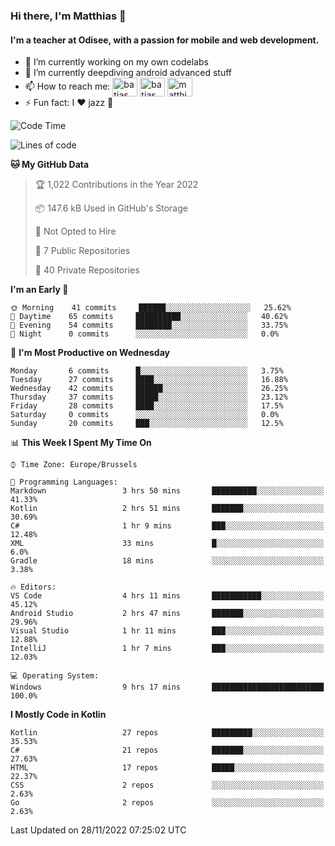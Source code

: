 ### Hi there, I'm Matthias 👋

#### I'm a teacher at Odisee, with a passion for mobile and web development.

- 🔭 I’m currently working on my own codelabs
- 🌱 I’m currently deepdiving android advanced stuff
- 📫 How to reach me: <a href="https://dev.to/batjas" target="_blank"><img align="center" src="https://raw.githubusercontent.com/rahuldkjain/github-profile-readme-generator/master/src/images/icons/Social/devto.svg" alt="batjas" height="30" width="40" /></a>
<a href="https://twitter.com/batjas" target="_blank"><img align="center" src="https://raw.githubusercontent.com/rahuldkjain/github-profile-readme-generator/master/src/images/icons/Social/twitter.svg" alt="batjas" height="30" width="40" /></a>
<a href="https://linkedin.com/in/matthiasdruwé" target="_blank"><img align="center" src="https://raw.githubusercontent.com/rahuldkjain/github-profile-readme-generator/master/src/images/icons/Social/linked-in-alt.svg" alt="matthiasdruwé" height="30" width="40" /></a>
- ⚡ Fun fact: I ❤ jazz 🎷


<!--START_SECTION:waka-->
![Code Time](http://img.shields.io/badge/Code%20Time-563%20hrs%2051%20mins-blue)

![Lines of code](https://img.shields.io/badge/From%20Hello%20World%20I%27ve%20Written-229%20Thousand%20lines%20of%20code-blue)

**🐱 My GitHub Data** 

> 🏆 1,022 Contributions in the Year 2022
 > 
> 📦 147.6 kB Used in GitHub's Storage 
 > 
> 🚫 Not Opted to Hire
 > 
> 📜 7 Public Repositories 
 > 
> 🔑 40 Private Repositories  
 > 
**I'm an Early 🐤** 

```text
🌞 Morning    41 commits     ██████░░░░░░░░░░░░░░░░░░░   25.62% 
🌆 Daytime    65 commits     ██████████░░░░░░░░░░░░░░░   40.62% 
🌃 Evening    54 commits     ████████░░░░░░░░░░░░░░░░░   33.75% 
🌙 Night      0 commits      ░░░░░░░░░░░░░░░░░░░░░░░░░   0.0%

```
📅 **I'm Most Productive on Wednesday** 

```text
Monday       6 commits      █░░░░░░░░░░░░░░░░░░░░░░░░   3.75% 
Tuesday      27 commits     ████░░░░░░░░░░░░░░░░░░░░░   16.88% 
Wednesday    42 commits     ██████░░░░░░░░░░░░░░░░░░░   26.25% 
Thursday     37 commits     █████░░░░░░░░░░░░░░░░░░░░   23.12% 
Friday       28 commits     ████░░░░░░░░░░░░░░░░░░░░░   17.5% 
Saturday     0 commits      ░░░░░░░░░░░░░░░░░░░░░░░░░   0.0% 
Sunday       20 commits     ███░░░░░░░░░░░░░░░░░░░░░░   12.5%

```


📊 **This Week I Spent My Time On** 

```text
⌚︎ Time Zone: Europe/Brussels

💬 Programming Languages: 
Markdown                 3 hrs 50 mins       ██████████░░░░░░░░░░░░░░░   41.33% 
Kotlin                   2 hrs 51 mins       ███████░░░░░░░░░░░░░░░░░░   30.69% 
C#                       1 hr 9 mins         ███░░░░░░░░░░░░░░░░░░░░░░   12.48% 
XML                      33 mins             █░░░░░░░░░░░░░░░░░░░░░░░░   6.0% 
Gradle                   18 mins             ░░░░░░░░░░░░░░░░░░░░░░░░░   3.38%

🔥 Editors: 
VS Code                  4 hrs 11 mins       ███████████░░░░░░░░░░░░░░   45.12% 
Android Studio           2 hrs 47 mins       ███████░░░░░░░░░░░░░░░░░░   29.96% 
Visual Studio            1 hr 11 mins        ███░░░░░░░░░░░░░░░░░░░░░░   12.88% 
IntelliJ                 1 hr 7 mins         ███░░░░░░░░░░░░░░░░░░░░░░   12.03%

💻 Operating System: 
Windows                  9 hrs 17 mins       █████████████████████████   100.0%

```

**I Mostly Code in Kotlin** 

```text
Kotlin                   27 repos            █████████░░░░░░░░░░░░░░░░   35.53% 
C#                       21 repos            ███████░░░░░░░░░░░░░░░░░░   27.63% 
HTML                     17 repos            █████░░░░░░░░░░░░░░░░░░░░   22.37% 
CSS                      2 repos             ░░░░░░░░░░░░░░░░░░░░░░░░░   2.63% 
Go                       2 repos             ░░░░░░░░░░░░░░░░░░░░░░░░░   2.63%

```



 Last Updated on 28/11/2022 07:25:02 UTC
<!--END_SECTION:waka-->
